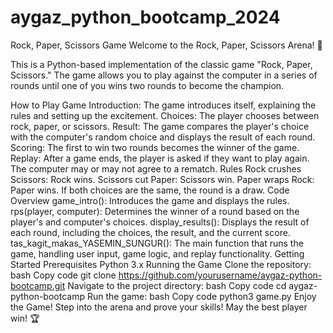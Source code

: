 # aygaz_python_bootcamp_2024
Rock, Paper, Scissors Game
Welcome to the Rock, Paper, Scissors Arena! 🎉

This is a Python-based implementation of the classic game "Rock, Paper, Scissors." The game allows you to play against the computer in a series of rounds until one of you wins two rounds to become the champion.

How to Play
Game Introduction: The game introduces itself, explaining the rules and setting up the excitement.
Choices: The player chooses between rock, paper, or scissors.
Result: The game compares the player's choice with the computer's random choice and displays the result of each round.
Scoring: The first to win two rounds becomes the winner of the game.
Replay: After a game ends, the player is asked if they want to play again. The computer may or may not agree to a rematch.
Rules
Rock crushes Scissors: Rock wins.
Scissors cut Paper: Scissors win.
Paper wraps Rock: Paper wins.
If both choices are the same, the round is a draw.
Code Overview
game_intro(): Introduces the game and displays the rules.
rps(player, computer): Determines the winner of a round based on the player's and computer's choices.
display_results(): Displays the result of each round, including the choices, the result, and the current score.
tas_kagit_makas_YASEMIN_SUNGUR(): The main function that runs the game, handling user input, game logic, and replay functionality.
Getting Started
Prerequisites
Python 3.x
Running the Game
Clone the repository:
bash
Copy code
git clone https://github.com/yourusername/aygaz-python-bootcamp.git
Navigate to the project directory:
bash
Copy code
cd aygaz-python-bootcamp
Run the game:
bash
Copy code
python3 game.py
Enjoy the Game!
Step into the arena and prove your skills! May the best player win! 🏆
